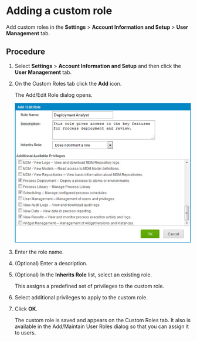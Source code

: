 # Adding a custom role

<head>
  <meta name="guidename" content="Platform"/>
  <meta name="context" content="GUID-de2bd23b-ce3a-4db3-9656-cacab756e76e"/>
</head>

Add custom roles in the **Settings** \> **Account Information and Setup** \> **User Management** tab.

## Procedure

1. Select **Settings** \> **Account Information and Setup** and then click the **User Management** tab.

2. On the Custom Roles tab click the **Add** icon.

    The Add/Edit Role dialog opens.

    ![Add/Edit Role dialog where you assign privileges to roles.](./Images/setup-db-add-edit-role_39a88ad9-b86d-425c-b4c5-495ae95dc4fa.jpg)

3. Enter the role name.

4. (Optional) Enter a description.

5. (Optional) In the **Inherits Role** list, select an existing role.

    This assigns a predefined set of privileges to the custom role.

6. Select additional privileges to apply to the custom role.

7. Click **OK**.

    The custom role is saved and appears on the Custom Roles tab. It also is available in the Add/Maintain User Roles dialog so that you can assign it to users.
    